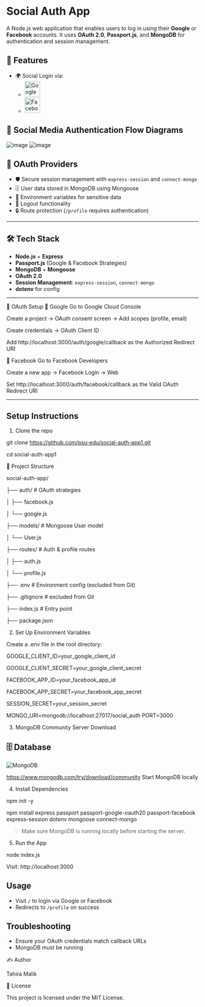 # Social Auth App

A Node.js web application that enables users to log in using their **Google** or **Facebook** accounts. It uses **OAuth 2.0**, **Passport.js**, and **MongoDB** for authentication and session management.

## 🔧 Features

- 🌍 Social Login via:
  -   <img src="https://upload.wikimedia.org/wikipedia/commons/4/4a/Logo_2013_Google.png" alt="Google Logo" width="40" />
  -   <img src="https://upload.wikimedia.org/wikipedia/commons/0/05/Facebook_Logo_%282019%29.png" width="40" alt="Facebook Icon">

## 🔐 Social Media Authentication Flow Diagrams
![image](https://github.com/user-attachments/assets/1abc9faf-0281-456a-983a-d6303bb8043a)
![image](https://github.com/user-attachments/assets/26452ea8-b957-4f75-8e55-26081c2c6bf9)

## 🔐 OAuth Providers

- 🛡️ Secure session management with `express-session` and `connect-mongo`
- 🗄️ User data stored in MongoDB using Mongoose
- 🔐 Environment variables for sensitive data
- 🚪 Logout functionality
- 🔒 Route protection (`/profile` requires authentication)
  
---

## 🛠️ Tech Stack

- **Node.js** + **Express**
- **Passport.js** (Google & Facebook Strategies)
- **MongoDB** + **Mongoose**
- **OAuth 2.0**
- **Session Management**: `express-session`, `connect-mongo`
- **dotenv** for config

---

🔐 OAuth Setup
🔹 Google
Go to Google Cloud Console

Create a project → OAuth consent screen → Add scopes (profile, email)

Create credentials → OAuth Client ID

Add http://localhost:3000/auth/google/callback as the Authorized Redirect URI

🔹 Facebook
Go to Facebook Developers

Create a new app → Facebook Login → Web

Set http://localhost:3000/auth/facebook/callback as the Valid OAuth Redirect URI

---

## Setup Instructions

1. Clone the repo

git clone https://github.com/psu-edu/social-auth-app1.git

cd social-auth-app1

📁 Project Structure

social-auth-app/

├── auth/              # OAuth strategies

│   ├── facebook.js

│   └── google.js

├── models/            # Mongoose User model

│   └── User.js

├── routes/            # Auth & profile routes

│   ├── auth.js

│   └── profile.js

├── .env               # Environment config (excluded from Git)

├── .gitignore         # excluded from Git

├── index.js           # Entry point

├── package.json


2. Set Up Environment Variables

Create a .env file in the root directory:

GOOGLE_CLIENT_ID=your_google_client_id

GOOGLE_CLIENT_SECRET=your_google_client_secret

FACEBOOK_APP_ID=your_facebook_app_id

FACEBOOK_APP_SECRET=your_facebook_app_secret

SESSION_SECRET=your_session_secret

MONGO_URI=mongodb://localhost:27017/social_auth
PORT=3000


3. MongoDB Community Server Download
## 🗄️ Database

![MongoDB](https://img.shields.io/badge/Database-MongoDB-47A248?style=for-the-badge&logo=mongodb&logoColor=white)

https://www.mongodb.com/try/download/community
Start MongoDB locally

4. Install Dependencies

npm init -y

npm install express passport passport-google-oauth20 passport-facebook express-session dotenv mongoose connect-mongo

> Make sure MongoDB is running locally before starting the server.

5. Run the App
   
  node index.js
  
  Visit: http://localhost:3000

## Usage

- Visit `/` to login via Google or Facebook
- Redirects to `/profile` on success

## Troubleshooting
- Ensure your OAuth credentials match callback URLs
- MongoDB must be running

✍️ Author

Tahira Malik


📝 License

This project is licensed under the MIT License.
